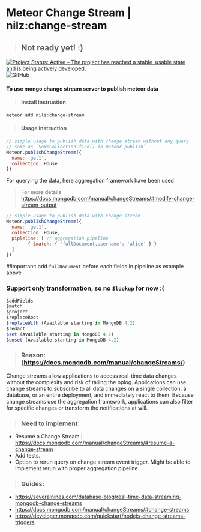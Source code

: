 # Meteor Change Stream | nilz:change-stream
> ## Not ready yet! :)
[![Project Status: Active – The project has reached a stable, usable state and is being actively developed.](https://www.repostatus.org/badges/latest/active.svg)](https://www.repostatus.org/#active)
![GitHub](https://img.shields.io/github/license/Meteor-Community-Packages/meteor-collection2)

#### To use mongo change stream server to publish meteor data 

> #### Install instruction
```shell script
meteor add nilz:change-stream
```

> #### Usage instruction
```js
// simple usage to publish data with change stream without any query
// same as `SomeCollection.find() in meteor publish`
Meteor.publishChangeStream({
  name: 'get1',
  collection: House
})
```
For querying the data, here aggregation framework have been used
> For more details https://docs.mongodb.com/manual/changeStreams/#modify-change-stream-output
```js
// simple usage to publish data with change stream
Meteor.publishChangeStream({
  name: 'get1',
  collection: House,
  pipleline: [ // aggregation pipeline
        { $match: { 'fullDocument.username': 'alice' } }
  ]
})
```

#!important: add `fullDocument` before each fields in pipeline as example above

### Support only transformation, so no `$lookup` for now :(
```javascript
$addFields
$match
$project
$replaceRoot
$replaceWith (Available starting in MongoDB 4.2)
$redact
$set (Available starting in MongoDB 4.2)
$unset (Available starting in MongoDB 4.2)
```

> ### Reason: (https://docs.mongodb.com/manual/changeStreams/)
Change streams allow applications to access real-time data changes without the complexity and risk of tailing the oplog. 
Applications can use change streams to subscribe to all data changes on a single collection, a database, or an entire deployment, and immediately react to them. Because change streams use the aggregation framework, applications can also filter for specific changes or transform the notifications at will.





> ### Need to implement:

- Resume a Change Stream | https://docs.mongodb.com/manual/changeStreams/#resume-a-change-stream
- Add tests.
- Option to rerun query on change stream event trigger. Might be able to implement rerun with proper aggregation pipeline

> ### Guides:
- https://severalnines.com/database-blog/real-time-data-streaming-mongodb-change-streams
- https://docs.mongodb.com/manual/changeStreams/#change-streams
- https://developer.mongodb.com/quickstart/nodejs-change-streams-triggers